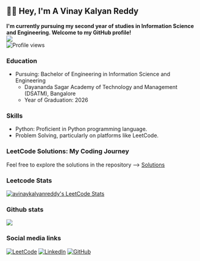 ## 👨‍💻 Hey,  I'm A Vinay Kalyan Reddy  
**I'm currently pursuing my second year of studies in Information Science and Engineering. Welcome to my GitHub profile!**  
![](http://github-profile-summary-cards.vercel.app/api/cards/profile-details?username=avinaykalyanreddy&theme=dark)     
![Profile views](https://komarev.com/ghpvc/?username=avinaykalyanreddy&color=red)

### Education

- Pursuing: Bachelor of Engineering in Information Science and Engineering
  - Dayananda Sagar Academy of Technology and Management (DSATM), Bangalore
  - Year of Graduation: 2026

### Skills

- Python: Proficient in Python programming language.
- Problem Solving, particularly on platforms like LeetCode.

### LeetCode Solutions: My Coding Journey
   Feel free to explore the solutions in the repository --> [Solutions](https://github.com/avinaykalyanreddy/Leetcode-Solution)




### Leetcode Stats
[![avinaykalyanreddy's LeetCode Stats](https://leetcode-stats.vercel.app/api?username=avinaykalyanreddy&theme=dark)](https://github.com/JeremyTsaii/leetcode-stats)  

###  Github stats
![](http://github-profile-summary-cards.vercel.app/api/cards/stats?username=avinaykalyanreddy&theme=dark)

### Social media links
[![LeetCode](https://img.shields.io/badge/LeetCode-Profile-orange?style=flat-square&logo=leetcode)](https://leetcode.com/avinaykalyanreddy/)
[![LinkedIn](https://img.shields.io/badge/LinkedIn-Profile-blue?style=flat-square&logo=linkedin)](https://www.linkedin.com/in/a-vinay-kalyan-reddy-940077265/)
[![GitHub](https://img.shields.io/badge/GitHub-Follow-black?style=flat-square&logo=github)](https://github.com/avinaykalyanreddy/)



